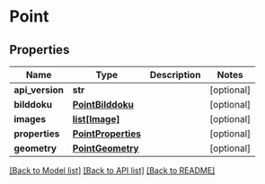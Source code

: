 # Point

## Properties

| Name            | Type                                      | Description | Notes      |
| --------------- | ----------------------------------------- | ----------- | ---------- |
| **api_version** | **str**                                   |             | [optional] |
| **bilddoku**    | [**PointBilddoku**](PointBilddoku.md)     |             | [optional] |
| **images**      | [**list[Image]**](Image.md)               |             | [optional] |
| **properties**  | [**PointProperties**](PointProperties.md) |             | [optional] |
| **geometry**    | [**PointGeometry**](PointGeometry.md)     |             | [optional] |

[[Back to Model list]](../README.md#documentation-for-models) [[Back to API list]](../README.md#documentation-for-api-endpoints) [[Back to README]](../README.md)

